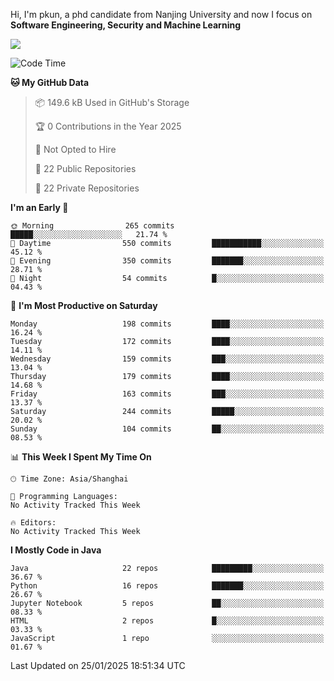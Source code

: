 Hi, I'm pkun, a phd candidate from Nanjing University and now I focus on **Software Engineering, Security and Machine Learning**

<!--![GitHub Snake Light](https://github.com/pppppkun/pppppkun/blob/output/github-snake.svg#gh-light-mode-only)-->
<!--![GitHub Snake dark](https://github.com/pppppkun/pppppkun/blob/output/github-snake-dark.svg#gh-dark-mode-only)-->

![](https://komarev.com/ghpvc/?username=pppppkun)
<!--START_SECTION:waka-->
![Code Time](http://img.shields.io/badge/Code%20Time-2%2C022%20hrs%204%20mins-blue)

**🐱 My GitHub Data** 

> 📦 149.6 kB Used in GitHub's Storage 
 > 
> 🏆 0 Contributions in the Year 2025
 > 
> 🚫 Not Opted to Hire
 > 
> 📜 22 Public Repositories 
 > 
> 🔑 22 Private Repositories 
 > 
**I'm an Early 🐤** 

```text
🌞 Morning                265 commits         █████░░░░░░░░░░░░░░░░░░░░   21.74 % 
🌆 Daytime                550 commits         ███████████░░░░░░░░░░░░░░   45.12 % 
🌃 Evening                350 commits         ███████░░░░░░░░░░░░░░░░░░   28.71 % 
🌙 Night                  54 commits          █░░░░░░░░░░░░░░░░░░░░░░░░   04.43 % 
```
📅 **I'm Most Productive on Saturday** 

```text
Monday                   198 commits         ████░░░░░░░░░░░░░░░░░░░░░   16.24 % 
Tuesday                  172 commits         ████░░░░░░░░░░░░░░░░░░░░░   14.11 % 
Wednesday                159 commits         ███░░░░░░░░░░░░░░░░░░░░░░   13.04 % 
Thursday                 179 commits         ████░░░░░░░░░░░░░░░░░░░░░   14.68 % 
Friday                   163 commits         ███░░░░░░░░░░░░░░░░░░░░░░   13.37 % 
Saturday                 244 commits         █████░░░░░░░░░░░░░░░░░░░░   20.02 % 
Sunday                   104 commits         ██░░░░░░░░░░░░░░░░░░░░░░░   08.53 % 
```


📊 **This Week I Spent My Time On** 

```text
🕑︎ Time Zone: Asia/Shanghai

💬 Programming Languages: 
No Activity Tracked This Week

🔥 Editors: 
No Activity Tracked This Week
```

**I Mostly Code in Java** 

```text
Java                     22 repos            █████████░░░░░░░░░░░░░░░░   36.67 % 
Python                   16 repos            ███████░░░░░░░░░░░░░░░░░░   26.67 % 
Jupyter Notebook         5 repos             ██░░░░░░░░░░░░░░░░░░░░░░░   08.33 % 
HTML                     2 repos             █░░░░░░░░░░░░░░░░░░░░░░░░   03.33 % 
JavaScript               1 repo              ░░░░░░░░░░░░░░░░░░░░░░░░░   01.67 % 
```




 Last Updated on 25/01/2025 18:51:34 UTC
<!--END_SECTION:waka-->
